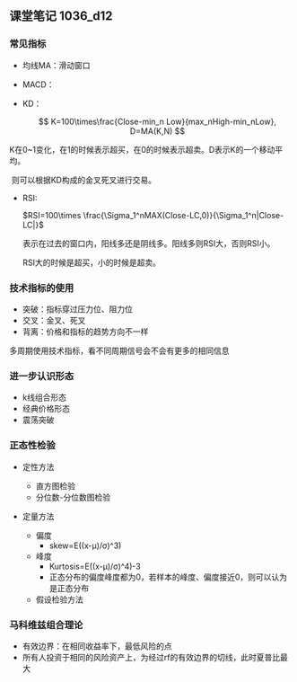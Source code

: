 ## 课堂笔记 1036_d12

### 常见指标

-  均线MA：滑动窗口

-  MACD：

-  KD：

   $$ K=100\times\frac{Close-min_n Low}{max_nHigh-min_nLow}, D=MA(K,N)  $$

​      K在0~1变化，在1的时候表示超买，在0的时候表示超卖。D表示K的一个移动平均。

​      则可以根据KD构成的金叉死叉进行交易。

-  RSI:

   $RSI=100\times \frac{\Sigma_1^nMAX(Close-LC,0)}{\Sigma_1^n|Close-LC|}$

   表示在过去的窗口内，阳线多还是阴线多。阳线多则RSI大，否则RSI小。

   RSI大的时候是超买，小的时候是超卖。

### 技术指标的使用

-  突破：指标穿过压力位、阻力位
-  交叉：金叉、死叉
-  背离：价格和指标的趋势方向不一样

多周期使用技术指标，看不同周期信号会不会有更多的相同信息

### 进一步认识形态

-  k线组合形态
-  经典价格形态
-  震荡突破

### 正态性检验

-  定性方法
   -  直方图检验
   -  分位数-分位数图检验

-  定量方法
   -  偏度
      -  skew=E((x-μ)/σ)^3)
   -  峰度
      -  Kurtosis=E((x-μ)/σ)^4)-3
      -  正态分布的偏度峰度都为0，若样本的峰度、偏度接近0，则可以认为是正态分布
   -  假设检验方法

### 马科维兹组合理论

-  有效边界：在相同收益率下，最低风险的点
-  所有人投资于相同的风险资产上，为经过rf的有效边界的切线，此时夏普比最大
